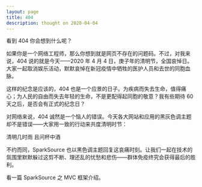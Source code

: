 ```yaml
---
layout: page
title: 404
description: thought on 2020-04-04
---
```



看到 404 你会想到什么呢？

如果你是一个网络工程师，那么你想到就是网页不存在的问题码。不过，对我来说，404 说的就是今天——2020 年 4 月 4 日，庚子年的清明节，全国哀悼日。大家一起取消娱乐活动，默默哀悼在新冠疫情中牺牲的医护人员和去世的同胞血脉。

这样的纪念是应该的，404 也是一个应景的日子。为疾病而失去生命，值得痛心；为人民的自由而失去年轻的生命，不是更配得起同胞的敬意？我有些期待 60 天之后，是否会有正式的纪念日？

对网络来说，404 诚然是一个恼人的错误。今天各大网站和应用的黑灰色调主题却不是错误——大家用一致的行动来共度清明时节：

清明几时雨
且问杯中酒

不约而同，SparkSource 也以黑色调主题回复这哀痛时刻。让我们一起在技术的氛围里默默躲过这剪不断、理还乱的忧愁和悲伤——群体免疫终究会获得最后的胜利。

看一篇 SparkSource 之 MVC 框架介绍。